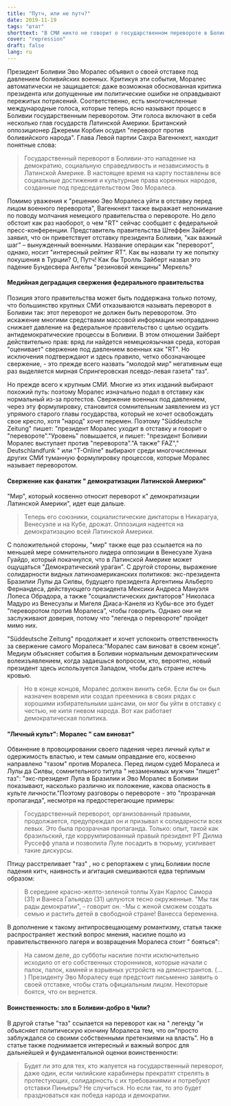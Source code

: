 ```yaml
---
title: "Путч, или не путч?"
date: 2019-11-19
tags: "штат"
shorttext: "В СМИ никто не говорит о государственном перевороте в Боливии. Таким образом, федеральное правительство играет на руку. Политика и журналистика-это симбиоз."
cover: "repression"
draft: false
lang: ru
---
```


Президент Боливии Эво Моралес объявил о своей отставке под давлением боливийских военных. Критикуя эти события, Моралес автоматически не защищается: даже возможная обоснованная критика президента или допущенные им политические ошибки не оправдывают пережитых потрясений. Соответственно, есть многочисленные международные голоса, которые теперь ясно называют процесс в Боливии государственным переворотом. Эти голоса включают в себя несколько глав государств Латинской Америки. Британский оппозиционер Джереми Корбин осудил "переворот против боливийского народа". Глава Левой партии Сахра Вагенкнехт, находит понятные слова:

> Государственный переворот в Боливии-это нападение на демократию, социальную справедливость и независимость в Латинской Америке. В настоящее время на карту поставлены все социальные достижения и культурные права коренных народов, созданные под председательством Эво Моралеса.

Помимо уважения к "решению Эво Моралеса уйти в отставку перед лицом военного переворота", Вагенкнехт также выражает непонимание по поводу молчания немецкого правительства о перевороте. Но дело обстоит как раз наоборот, о чем "RT" сейчас сообщает с федеральной пресс-конференции. Представитель правительства Штеффен Зайберт заявил, что он приветствует отставку президента Боливии, "как важный шаг” – вынужденный военными. Название операции как "переворот", однако, носит "интересный рейтинг RT". Как вы назвали ту же попытку покушения в Турции? О, Путч! Как бы Тролль Зайберт назвал это падение Бундесвера Ангелы "резиновой женщины" Меркель? 

#### Медийная деградация свержения федерального правительства

Позиция этого правительства может быть поддержана только потому, что большинство крупных СМИ отказываются называть переворот в Боливии так: этот переворот не должен быть переворотом. Это искажение многими средствами массовой информации неоправданно снижает давление на федеральное правительство с целью осудить антидемократические процессы в Боливии. В этом отношении Зайберт действительно прав: вряд ли найдется немецкоязычная среда, которая "оценивает" свержение под давлением военных как "RT". Но исключения подтверждают и здесь правило, четко обозначающее свержение, - это прежде всего назвать "молодой мир" негативным еще раз выделяется мирная Спрингеровская псевдо-левая газета" таз".

Но прежде всего к крупным СМИ. Многие из этих изданий выбирают похожий путь: поэтому Моралес изначально подал в отставку как нормальный из-за протестов. Свержение военных под давлением, через эту формулировку, становится сомнительным заявлением из уст упрямого старого главы государства, который не хочет освобождать свое кресло, хотя "народ" хочет перемен. Поэтому "Süddeutsche Zeitung" пишет: "президент Моралес уходит в отставку и говорит о "перевороте"."Уровень" повышается, и пишет: "президент Боливии Моралес выступает против "переворота"."А также" FAZ"," Deutschlandfunk " или "T-Online" выбирают среди многочисленных других СМИ туманную формулировку процессов, которые Моралес называет переворотом.

#### Свержение как фанатик " демократизации Латинской Америки"

"Мир", который косвенно относит переворот к" демократизации Латинской Америки", идет еще дальше.

> Теперь его союзники, социалистические диктаторы в Никарагуа, Венесуэле и на Кубе, дрожат. Оппозиция надеется на демократизацию всей Латинской Америки.

С положительной стороны, "мир" также еще раз ссылается на по меньшей мере сомнительного лидера оппозиции в Венесуэле Хуана Гуайдо, который покачнулся, что в Латинской Америке может ощущаться "Демократический ураган". С другой стороны, выражение солидарности видных латиноамериканских политиков: экс-президента Бразилии Лулы да Силвы, будущего президента Аргентины Альберто Фернандеса, действующего президента Мексики Андреса Мануэля Лопеса Обрадора, а также "социалистических диктаторов" Николаса Мадуро из Венесуэлы и Мигеля Диаса-Канеля из Кубы-все это будет "переворотом против Моралеса”, чтобы говорить. Однако они не заслуживают доверия, потому что "легенда о перевороте" пройдет мимо них.

"Süddeutsche Zeitung" продолжает и хочет успокоить ответственность за свержение самого Моралеса:"Моралес сам виноват в своем конце". Медиум объясняет события в Боливии нормальным демократическим волеизъявлением, когда задаешься вопросом, кто, вероятно, новый президент здесь используется Западом, чтобы дать стране истечь кровью.

> Но в конце концов, Моралес должен винить себя. Если бы он был назначен вовремя или создал преемника в своих рядах с хорошими избирательными шансами, он мог бы уйти в отставку с честью, не кипя гневом народа. Вот как работает демократическая политика.

#### "Личный культ": Моралес " сам виноват"

Обвинение в провоцировании своего падения через личный культ и одержимость властью, и тем самым оправдание его, косвенно направлено "тазом" против Моралеса. Перед лицом судеб Моралеса и Лулы да Силвы, сомнительного титула " незаменимых мужчин "пишет" таз": "экс-президент Лула в Бразилии и Эво Моралес в Боливии показывают, насколько различно их положение, какова опасность в культе личности."Поэтому разговоры о перевороте - это "прозрачная пропаганда", несмотря на предостерегающие примеры:

> Государственный переворот, организованный правыми, продолжается, предупреждал он и призывал к солидарности всех левых. Это была прозрачная пропаганда. Только: опыт, такой как бразильский, где коррумпированный правый президент PT Дилма Руссефф упала и позволила Луле посадить в тюрьму, усиливает такие дискурсы.

Птицу расстреливает "таз" , но с репортажем с улиц Боливии после падения китч, наивность и агитация смешиваются едва терпимым образом:

> В середине красно-желто-зеленой толпы Хуан Карлос Самора (31) и Ванеса Гальярдо (31) целуются тесно окруженные. "Мы так рады демократии", - говорит он. -Мы с женой сможем создать семью и растить детей в свободной стране! Ванесса беременна.

В дополнение к такому антипросвещающему романтизму, статья также распространяет жесткий вопрос мнения, насилие пошло из правительственного лагеря и возвращения Моралеса стоит " бояться":

> На самом деле, до субботы насилие почти исключительно исходило от его собственных сторонников, которые начали с палок, палок, камней и взрывных устройств на демонстрантов. (... ) Президенту Эво Моралесу еще предстоит письменно заявить о своей отставке, чтобы стать официальным лицом. Некоторые боятся, что он вернется.

#### Воинственность: зло в Боливии-добро в Чили?

В другой статье "таз" ссылается на переворот как на " легенду "и объясняет политическую кончину Моралеса тем, что он"просто заблуждался со своими собственными претензиями на власть". Но в статье также поднимается интересный и важный вопрос для дальнейшей и фундаментальной оценки воинственности:

> Будет ли это для тех, кто жалуется на государственный переворот, даже один, если чилийские карабинеры прекратят стрелять в протестующих, солидарность с их требованиями и потребуют отставки Пиньеры? Не случиться. Но если так, то это будет праздноваться как победа народа и демократии.
